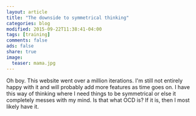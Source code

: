 ```yaml
---
layout: article
title: "The downside to symmetrical thinking"
categories: blog
modified: 2015-09-22T11:38:41-04:00
tags: [training]
comments: false
ads: false
share: true
image:
  teaser: mama.jpg
---
```



<p> Oh boy. This website went over a million iterations. I'm still not entirely happy with it and will probably add more features as time goes on.
I have this way of thinking where I need things to be symmetrical or else it completely messes with my mind. Is that what OCD is? If it is, then 
I most likely have it. </p>



